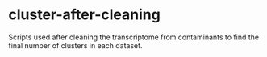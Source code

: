 # cluster-after-cleaning
Scripts used after cleaning the transcriptome from contaminants to find the final number of clusters in each dataset.
